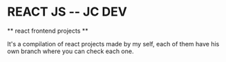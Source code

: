 # REACT JS -- JC DEV

** react frontend projects **

It's a compilation of react projects made by my self, each of them have his own branch where you can check each one.
